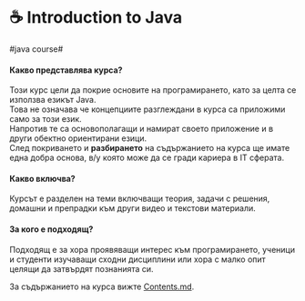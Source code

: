 # ☕ Introduction to Java
#java course#

#### Какво представлява курса?
Този курс цели да покрие основите на програмирането, като за целта се използва езикът Java.  
Това не означава че концепциите разглеждани в курса са приложими само за този език.   
Напротив те са основополагащи и намират своето приложение и в други обектно ориентирани езици.  
След покриването и **разбирането** на съдържанието на курса ще имате една добра основа,
в/у която може да се гради кариера в IT сферата.

#### Какво включва?
Курсът е разделен на теми включващи теория, задачи с решения, домашни и препрадки към други видео и текстови материали.

#### За кого е подходящ?
Подходящ е за хора проявяващи интерес към програмирането, ученици и студенти
изучаващи сходни дисциплини или хора с малко опит целящи да затвърдят познанията си.

За съдържанието на курса вижте [Contents.md](/Contents.md).
